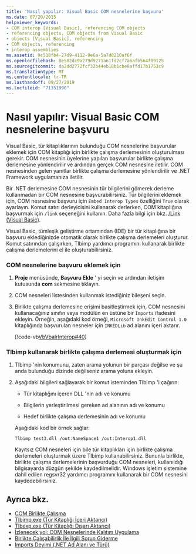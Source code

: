 ```yaml
---
title: 'Nasıl yapılır: Visual Basic COM nesnelerine başvuru'
ms.date: 07/20/2015
helpviewer_keywords:
- COM interop [Visual Basic], referencing COM objects
- referencing objects, COM objects from Visual Basic
- objects [Visual Basic], referencing
- COM objects, referencing
- interop assemblies
ms.assetid: 9c518fb4-27d9-4112-9e6a-5a7d0210af6f
ms.openlocfilehash: 8e502dc9a279d9271a61fd2cf7a6afb564f09125
ms.sourcegitcommit: da2dd2772fcf32b44eb18b1cbe8affd17b1753c9
ms.translationtype: MT
ms.contentlocale: tr-TR
ms.lasthandoff: 09/27/2019
ms.locfileid: "71351990"
---
```

# <a name="how-to-reference-com-objects-from-visual-basic"></a>Nasıl yapılır: Visual Basic COM nesnelerine başvuru
Visual Basic, tür kitaplıklarının bulunduğu COM nesnelerine başvurular eklemek için COM kitaplığı için birlikte çalışma derlemesinin oluşturulması gerekir. COM nesnesinin üyelerine yapılan başvurular birlikte çalışma derlemesine yönlendirilir ve ardından gerçek COM nesnesine iletilir. COM nesnesinden gelen yanıtlar birlikte çalışma derlemesine yönlendirilir ve .NET Framework uygulamanıza iletilir.  
  
 Bir .NET derlemesine COM nesnesinin tür bilgilerini gömerek derleme kullanmadan bir COM nesnesine başvurabilirsiniz. Tür bilgilerini eklemek için, COM nesnesine başvuru için `Embed Interop Types` özelliğini `True` olarak ayarlayın. Komut satırı derleyicisini kullanarak derlerken, COM kitaplığına başvurmak için `/link` seçeneğini kullanın. Daha fazla bilgi için bkz. [/Link (Visual Basic)](../../../visual-basic/reference/command-line-compiler/link.md).  
  
 Visual Basic, tümleşik geliştirme ortamından (IDE) bir tür kitaplığına bir başvuru eklediğinizde otomatik olarak birlikte çalışma derlemeleri oluşturur. Komut satırından çalışırken, Tlbimp yardımcı programını kullanarak birlikte çalışma derlemelerini el ile oluşturabilirsiniz.  
  
### <a name="to-add-references-to-com-objects"></a>COM nesnelerine başvuru eklemek için  
  
1. **Proje** menüsünde, **Başvuru Ekle** ' yi seçin ve ardından iletişim kutusunda **com** sekmesine tıklayın.  
  
2. COM nesneleri listesinden kullanmak istediğiniz bileşeni seçin.  
  
3. Birlikte çalışma derlemesine erişimi basitleştirmek için, COM nesnesini kullanacağınız sınıfın veya modülün en üstüne bir `Imports` ifadesini ekleyin. Örneğin, aşağıdaki kod örneği, `Microsoft InkEdit Control 1.0` kitaplığında başvurulan nesneler için `INKEDLib` ad alanını içeri aktarır.  
  
     [!code-vb[VbVbalrInterop#40](~/samples/snippets/visualbasic/VS_Snippets_VBCSharp/VbVbalrInterop/VB/Class1.vb#40)]  
  
### <a name="to-create-an-interop-assembly-using-tlbimp"></a>Tlbimp kullanarak birlikte çalışma derlemesi oluşturmak için  
  
1. Tlbimp 'nin konumunu, zaten arama yolunun bir parçası değilse ve şu anda bulunduğu dizinde değilseniz arama yoluna ekleyin.  
  
2. Aşağıdaki bilgileri sağlayarak bir komut isteminden Tlbimp 'i çağırın:  
  
    - Tür kitaplığını içeren DLL 'nin adı ve konumu  
  
    - Bilgilerin yerleştirilmesi gereken ad alanının adı ve konumu  
  
    - Hedef birlikte çalışma derlemesinin adı ve konumu  
  
     Aşağıdaki kod bir örnek sağlar:  
  
    ```console  
    Tlbimp test3.dll /out:NameSpace1 /out:Interop1.dll  
    ```  
  
     Kayıtsız COM nesneleri için bile tür kitaplıkları için birlikte çalışma derlemeleri oluşturmak üzere Tlbimp kullanabilirsiniz. Bununla birlikte, birlikte çalışma derlemelerinin başvurduğu COM nesneleri, kullanıldığı bilgisayarda düzgün şekilde kaydedilmelidir. Windows işletim sistemine dahil edilen regsvr32 yardımcı programını kullanarak bir COM nesnesini kaydedebilirsiniz.  
  
## <a name="see-also"></a>Ayrıca bkz.

- [COM Birlikte Çalışma](../../../visual-basic/programming-guide/com-interop/index.md)
- [Tlbimp.exe (Tür Kitaplığı İçeri Aktarıcı)](../../../framework/tools/tlbimp-exe-type-library-importer.md)
- [Tlbexp.exe (Tür Kitaplığı Dışarı Aktarıcı)](../../../framework/tools/tlbexp-exe-type-library-exporter.md)
- [İzlenecek yol: COM Nesnelerinde Kalıtım Uygulama](../../../visual-basic/programming-guide/com-interop/walkthrough-implementing-inheritance-with-com-objects.md)
- [Birlikte Çalışabilirlik İle İlgili Sorun Giderme](../../../visual-basic/programming-guide/com-interop/troubleshooting-interoperability.md)
- [Imports Deyimi (.NET Ad Alanı ve Türü)](../../../visual-basic/language-reference/statements/imports-statement-net-namespace-and-type.md)
